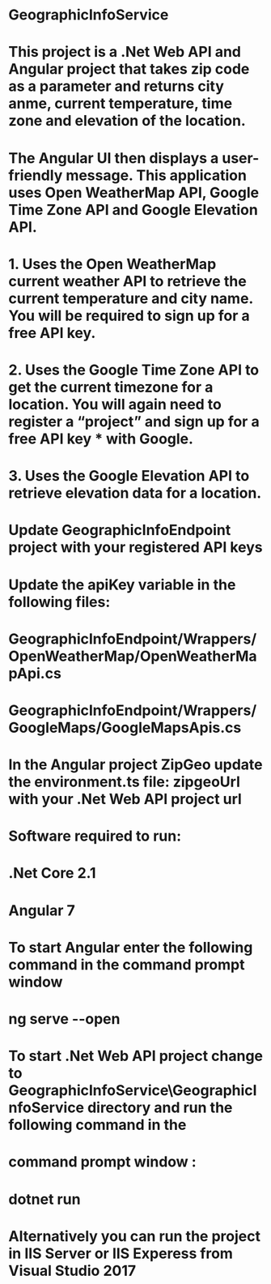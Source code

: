 # GeographicInfoService
# This project is a .Net Web API and Angular project that takes zip code as a parameter and returns city anme, current temperature, time zone and elevation of the location.
# The Angular UI then displays a user-friendly message.  This application uses Open WeatherMap API, Google Time Zone API and Google Elevation API.
#
#
#     1. Uses the Open WeatherMap current weather API to retrieve the current temperature and city name. You will be required to sign up for a free API key.
#     2. Uses the Google Time Zone API to get the current timezone for a location. You will again need to register a “project” and sign up for a free API key * with Google.
#     3. Uses the Google Elevation API to retrieve elevation data for a location.
#
#
# Update GeographicInfoEndpoint project with your registered API keys
#
# Update the apiKey variable in the following files:
# GeographicInfoEndpoint/Wrappers/OpenWeatherMap/OpenWeatherMapApi.cs
# GeographicInfoEndpoint/Wrappers/GoogleMaps/GoogleMapsApis.cs
#
# In the Angular project ZipGeo update the environment.ts file: zipgeoUrl with your .Net Web API project url
#
#
# Software required to run:
# .Net Core 2.1
# Angular 7
#
# To start Angular enter the following command in the command prompt window
# ng serve --open
#
# To start .Net Web API project change to GeographicInfoService\GeographicInfoService directory and run the following command in the
# command prompt window :
# dotnet run
# Alternatively you can run the project in IIS Server or IIS Experess from Visual Studio 2017
#

